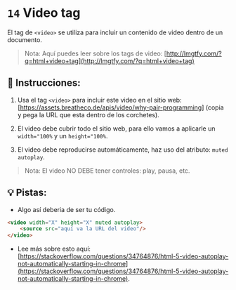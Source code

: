 # `14`  Video tag

El tag de `<video>` se utiliza para incluir un contenido de video dentro de un documento.

>Nota: Aquí puedes leer sobre los tags de video: [http://lmgtfy.com/?q=html+video+tag](http://lmgtfy.com/?q=html+video+tag)

## 📝 Instrucciones:

1. Usa el tag `<video>` para incluir este video en el sitio web: [https://assets.breatheco.de/apis/video/why-pair-programming] (copia y pega la URL que esta dentro de los corchetes).

2. El video debe cubrir todo el sitio web, para ello vamos a aplicarle un `width="100%` y un `height="100%`.

3. El video debe reproducirse automáticamente, haz uso del atributo: `muted autoplay`.

>Nota: El video NO DEBE tener controles: play, pausa, etc.

## 💡 Pistas:

+ Algo así deberia de ser tu código.

```html
<video width="X" height="X" muted autoplay>
	<source src="aquí va la URL del video"/>
</video>
```

+ Lee más sobre esto aquí: [https://stackoverflow.com/questions/34764876/html-5-video-autoplay-not-automatically-starting-in-chrome](https://stackoverflow.com/questions/34764876/html-5-video-autoplay-not-automatically-starting-in-chrome).